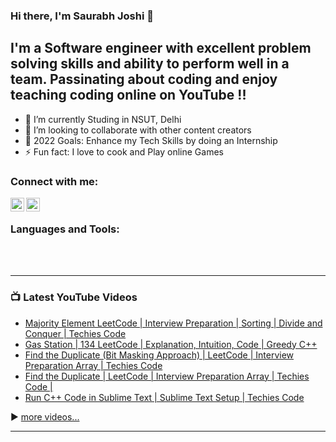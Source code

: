 ### Hi there, I'm Saurabh Joshi 👋 

## I'm a Software engineer with excellent problem solving skills and ability to perform well in a team. Passinating about coding and enjoy teaching coding online on YouTube !!

- 🌱 I’m currently Studing in NSUT, Delhi
- 👯 I’m looking to collaborate with other content creators
- 🥅 2022 Goals: Enhance my Tech Skills by doing an Internship
- ⚡ Fun fact: I love to cook and Play online Games

### Connect with me:

[<img align="left" alt="Techies_Code | YouTube" width="22px" src="https://cdn.jsdelivr.net/npm/simple-icons@v3/icons/youtube.svg" />][youtube]
[<img align="left" alt="Techies_Code | LinkedIn" width="22px" src="https://cdn.jsdelivr.net/npm/simple-icons@v3/icons/linkedin.svg" />][linkedin]

<br />

### Languages and Tools:

<br />
<br />

---

### 📺 Latest YouTube Videos

<!-- YOUTUBE:START -->
- [Majority Element LeetCode | Interview Preparation | Sorting | Divide and Conquer | Techies Code](https://www.youtube.com/watch?v=_YK6E4aphu8)
- [Gas Station | 134 LeetCode | Explanation, Intuition, Code | Greedy C++](https://www.youtube.com/watch?v=eV45Y2vwy2w)
- [Find the Duplicate &lpar;Bit Masking Approach&rpar; | LeetCode | Interview Preparation Array | Techies Code](https://www.youtube.com/watch?v=N3lbxq97yXs)
- [Find the Duplicate | LeetCode | Interview Preparation Array | Techies Code |](https://www.youtube.com/watch?v=axb345-PXwk)
- [Run C++ Code in Sublime Text | Sublime Text Setup | Techies Code](https://www.youtube.com/watch?v=RxZUr3osr1w)
<!-- YOUTUBE:END -->

▶️ [more videos...](https://youtube.com/c/techiesCode)

---
[youtube]: https://youtube.com/c/techiesCode
[linkedin]: https://www.linkedin.com/in/saurabh-joshi-835098180/
